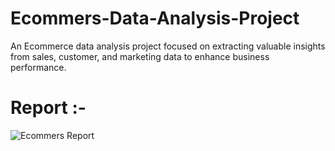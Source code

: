 # Ecommers-Data-Analysis-Project
An Ecommerce data analysis project focused on extracting valuable insights from sales, customer, and marketing data to enhance business performance.
# Report :-
![Ecommers Report](https://github.com/user-attachments/assets/85047c68-836b-46f9-ba77-75f4b2fa57ed)
